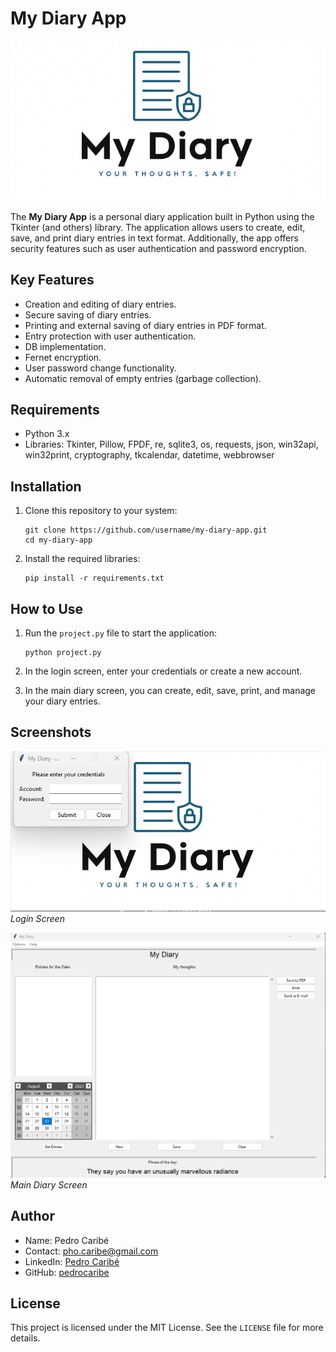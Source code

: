 # My Diary App

![App Logo](logo_loading.png)

The **My Diary App** is a personal diary application built in Python using the Tkinter (and others) library. The application allows users to create, edit, save, and print diary entries in text format. Additionally, the app offers security features such as user authentication and password encryption.

## Key Features

- Creation and editing of diary entries.
- Secure saving of diary entries.
- Printing and external saving of diary entries in PDF format.
- Entry protection with user authentication.
- DB implementation.
- Fernet encryption.
- User password change functionality.
- Automatic removal of empty entries (garbage collection).

## Requirements

- Python 3.x
- Libraries: Tkinter, Pillow, FPDF, re, sqlite3, os, requests, json, win32api, win32print, cryptography, tkcalendar, datetime, webbrowser

## Installation

1. Clone this repository to your system:
    ```
   git clone https://github.com/username/my-diary-app.git
   cd my-diary-app
    ```

2. Install the required libraries:
    ```
   pip install -r requirements.txt
    ```

## How to Use

1. Run the `project.py` file to start the application:
   ```
   python project.py
   ```

2. In the login screen, enter your credentials or create a new account.

3. In the main diary screen, you can create, edit, save, print, and manage your diary entries.

## Screenshots

![Login Screen](screenshots/login.png)
*Login Screen*

![Main Screen](screenshots/main_screen.png)
*Main Diary Screen*

## Author

- Name: Pedro Caribé
- Contact: pho.caribe@gmail.com
- LinkedIn: [Pedro Caribé](https://www.linkedin.com/in/pedro-caribe/)
- GitHub: [pedrocaribe](https://github.com/pedrocaribe)

## License

This project is licensed under the MIT License. See the `LICENSE` file for more details.
